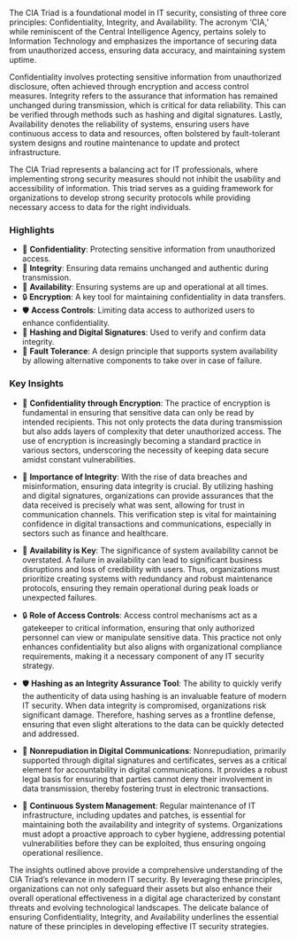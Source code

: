 The CIA Triad is a foundational model in IT security, consisting of three core principles: Confidentiality, Integrity, and Availability. The acronym ‘CIA,’ while reminiscent of the Central Intelligence Agency, pertains solely to Information Technology and emphasizes the importance of securing data from unauthorized access, ensuring data accuracy, and maintaining system uptime.

Confidentiality involves protecting sensitive information from unauthorized disclosure, often achieved through encryption and access control measures. Integrity refers to the assurance that information has remained unchanged during transmission, which is critical for data reliability. This can be verified through methods such as hashing and digital signatures. Lastly, Availability denotes the reliability of systems, ensuring users have continuous access to data and resources, often bolstered by fault-tolerant system designs and routine maintenance to update and protect infrastructure.

The CIA Triad represents a balancing act for IT professionals, where implementing strong security measures should not inhibit the usability and accessibility of information. This triad serves as a guiding framework for organizations to develop strong security protocols while providing necessary access to data for the right individuals.

### Highlights

- 🔐 **Confidentiality**: Protecting sensitive information from unauthorized access.
- 🔁 **Integrity**: Ensuring data remains unchanged and authentic during transmission.
- 🚀 **Availability**: Ensuring systems are up and operational at all times.
- 🔒 **Encryption**: A key tool for maintaining confidentiality in data transfers.
- 🛡️ **Access Controls**: Limiting data access to authorized users to enhance confidentiality.
- 📜 **Hashing and Digital Signatures**: Used to verify and confirm data integrity.
- 🔄 **Fault Tolerance**: A design principle that supports system availability by allowing alternative components to take over in case of failure.

### Key Insights

- 🔐 **Confidentiality through Encryption**: The practice of encryption is fundamental in ensuring that sensitive data can only be read by intended recipients. This not only protects the data during transmission but also adds layers of complexity that deter unauthorized access. The use of encryption is increasingly becoming a standard practice in various sectors, underscoring the necessity of keeping data secure amidst constant vulnerabilities.
    
- 🔁 **Importance of Integrity**: With the rise of data breaches and misinformation, ensuring data integrity is crucial. By utilizing hashing and digital signatures, organizations can provide assurances that the data received is precisely what was sent, allowing for trust in communication channels. This verification step is vital for maintaining confidence in digital transactions and communications, especially in sectors such as finance and healthcare.
    
- 🚀 **Availability is Key**: The significance of system availability cannot be overstated. A failure in availability can lead to significant business disruptions and loss of credibility with users. Thus, organizations must prioritize creating systems with redundancy and robust maintenance protocols, ensuring they remain operational during peak loads or unexpected failures.
    
- 🔒 **Role of Access Controls**: Access control mechanisms act as a gatekeeper to critical information, ensuring that only authorized personnel can view or manipulate sensitive data. This practice not only enhances confidentiality but also aligns with organizational compliance requirements, making it a necessary component of any IT security strategy.
    
- 🛡️ **Hashing as an Integrity Assurance Tool**: The ability to quickly verify the authenticity of data using hashing is an invaluable feature of modern IT security. When data integrity is compromised, organizations risk significant damage. Therefore, hashing serves as a frontline defense, ensuring that even slight alterations to the data can be quickly detected and addressed.
    
- 📜 **Nonrepudiation in Digital Communications**: Nonrepudiation, primarily supported through digital signatures and certificates, serves as a critical element for accountability in digital communications. It provides a robust legal basis for ensuring that parties cannot deny their involvement in data transmission, thereby fostering trust in electronic transactions.
    
- 🔄 **Continuous System Management**: Regular maintenance of IT infrastructure, including updates and patches, is essential for maintaining both the availability and integrity of systems. Organizations must adopt a proactive approach to cyber hygiene, addressing potential vulnerabilities before they can be exploited, thus ensuring ongoing operational resilience.
    

The insights outlined above provide a comprehensive understanding of the CIA Triad’s relevance in modern IT security. By leveraging these principles, organizations can not only safeguard their assets but also enhance their overall operational effectiveness in a digital age characterized by constant threats and evolving technological landscapes. The delicate balance of ensuring Confidentiality, Integrity, and Availability underlines the essential nature of these principles in developing effective IT security strategies.